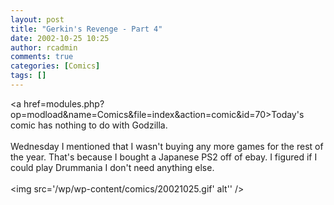 ```yaml
---
layout: post
title: "Gerkin's Revenge - Part 4"
date: 2002-10-25 10:25
author: rcadmin
comments: true
categories: [Comics]
tags: []
---
```

<a href=modules.php?op=modload&name=Comics&file=index&action=comic&id=70>Today's comic</a> has nothing to do with Godzilla.
<br />
<br />
Wednesday I mentioned that I wasn't buying any more games for the rest of the year. That's because I bought a Japanese PS2 off of ebay. I figured if I could play Drummania I don't need anything else. <br /><br /><!--more--><img src='/wp/wp-content/comics/20021025.gif' alt'' />
